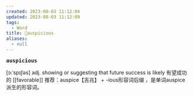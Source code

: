 ```yaml
---
created: 2023-08-03 11:12:04
updated: 2023-08-03 11:12:09
tags:
  - Word
title: 📖auspicious
aliases:
  - null
---
```


<pre><strong>auspicious</strong></pre>
[ɔ:ˈspɪʃəs]
adj. showing or suggesting that future success is likely 有望成功的
[[favorable]]
推荐：auspice【吉兆】 + -ious形容词后缀 ，是单词auspice 派生的形容词。